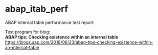 # abap_itab_perf
ABAP internal table performance test report

Test program for blog:<br>
<b>ABAP tips: Checking existence within an internal table</b><br>
https://blogs.sap.com/2018/06/23/abap-tips-checking-existence-within-an-internal-table
